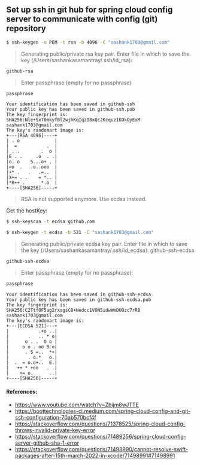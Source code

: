 ## Set up ssh in git hub for spring cloud config server to communicate with config (git) repository
```bash
$ ssh-keygen -m PEM -t rsa -b 4096 -C "sashank1703@gmail.com"
```
> Generating public/private rsa key pair.
> Enter file in which to save the key (/Users/sashankasamantray/.ssh/id_rsa):

```bash
github-rsa
```
> Enter passphrase (empty for no passphrase)
```bash
passphrase
```
```
Your identification has been saved in github-ssh
Your public key has been saved in github-ssh.pub
The key fingerprint is:
SHA256:Nle+Sx70mkyfBl2wjhKqIqzI8xQcJKcquz1KOkOyExM sashank1703@gmail.com
The key's randomart image is:
+---[RSA 4096]----+
| . o             |
|  =           .  |
| . .        .  o |
|E . .     .o  . .|
|o. o    S...o+ . |
|=o  .  ..o..ooo  |
|+* .   .   .=..  |
|X+= . .    = *.. |
|*B++ .      *.o  |
+----[SHA256]-----+
```
> RSA is not supported anymore. Use ecdsa instead.

Get the hostKey:
```bash
$ ssh-keyscan -t ecdsa github.com
```
```bash
$ ssh-keygen -t ecdsa -b 521 -C "sashank1703@gmail.com"
```
> Generating public/private ecdsa key pair.
> Enter file in which to save the key (/Users/sashankasamantray/.ssh/id_ecdsa): github-ssh-ecdsa
```bash
github-ssh-ecdsa
```
> Enter passphrase (empty for no passphrase):
```bash
passphrase
```
```
Your identification has been saved in github-ssh-ecdsa
Your public key has been saved in github-ssh-ecdsa.pub
The key fingerprint is:
SHA256:C2TtfOF5ag2rxsgsC8+Hedcc1VON5idwWmDUOzc7rR8 sashank1703@gmail.com
The key's randomart image is:
+---[ECDSA 521]---+
|           .+o ..|
|       .   .. * o|
|      o . .  O o |
|     o o . oo B.o|
|      . S =..  *+|
|       . o.*   o.|
|  .  = o.o+..  E.|
|   ++ * +oo   . .|
|    += o.      ..|
+----[SHA256]-----+
```
#### References:
- https://www.youtube.com/watch?v=Zbijm8wJTTE
- https://boottechnologies-ci.medium.com/spring-cloud-config-and-git-ssh-configuration-70ab570bcf4f
- https://stackoverflow.com/questions/71378525/spring-cloud-config-throws-invalid-private-key-error
- https://stackoverflow.com/questions/71489256/spring-cloud-config-server-github-sha-1-error
- https://stackoverflow.com/questions/71498990/cannot-resolve-swift-packages-after-15th-march-2022-in-xcode/71498991#71498991


